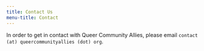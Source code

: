 ```yaml
---
title: Contact Us
menu-title: Contact
---
```


In order to get in contact with Queer Community Allies, please email `contact (at) queercommunityallies (dot) org`.
